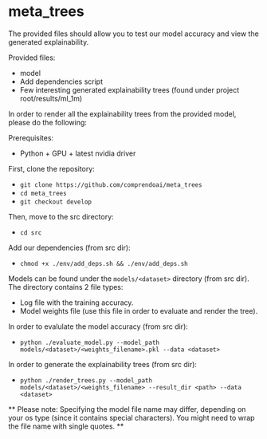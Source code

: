 # meta_trees

The provided files should allow you to test our model accuracy and view the generated explainability.

Provided files:
- model
- Add dependencies script
- Few interesting generated explainability trees (found under project root/results/ml_1m)

In order to render all the explainability trees from the provided model, please do the following:

Prerequisites:  
- Python + GPU + latest nvidia driver

First, clone the repository:
- ```git clone https://github.com/comprendoai/meta_trees ```
- ```cd meta_trees```
- ```git checkout develop```

Then, move to the src directory:
-  ```cd src```

Add our dependencies (from src dir):
-  ```chmod +x ./env/add_deps.sh && ./env/add_deps.sh```

Models can be found under the ```models/<dataset>``` directory (from src dir).
The directory contains 2 file types:
- Log file with the training accuracy.
- Model weights file (use this file in order to evaluate and render the tree).

In order to evalulate the model accuracy (from src dir):
-   ```python ./evaluate_model.py --model_path models/<dataset>/<weights_filename>.pkl --data <dataset>```

In order to generate the explainability trees (from src dir):
- ```python ./render_trees.py --model_path models/<dataset>/<weights_filename> --result_dir <path> --data <dataset>```

** Please note: Specifying the model file name may differ, depending on your os type (since it contains special characters). You might need to wrap the file name with single quotes. **

  
